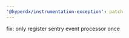 ```yaml
---
'@hyperdx/instrumentation-exception': patch
---
```


fix: only register sentry event processor once
